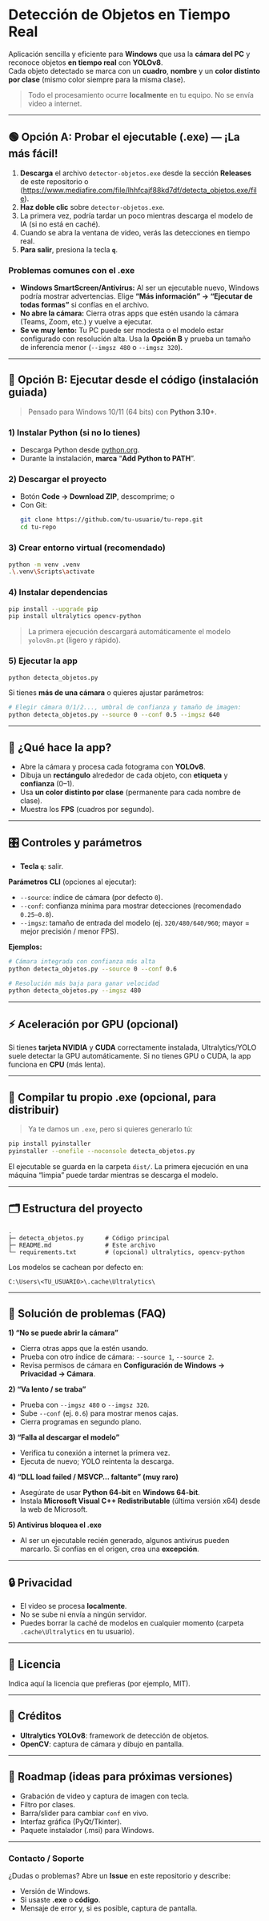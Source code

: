 
# Detección de Objetos en Tiempo Real 

Aplicación sencilla y eficiente para **Windows** que usa la **cámara del PC** y reconoce objetos **en tiempo real** con **YOLOv8**.  
Cada objeto detectado se marca con un **cuadro**, **nombre** y un **color distinto por clase** (mismo color siempre para la misma clase).

> Todo el procesamiento ocurre **localmente** en tu equipo. No se envía video a internet.

---

## 🟢 Opción A: Probar el ejecutable (.exe) — ¡La más fácil!

1. **Descarga** el archivo `detector-objetos.exe` desde la sección **Releases** de este repositorio o (https://www.mediafire.com/file/lhhfcajf88kd7df/detecta_objetos.exe/file).
2. **Haz doble clic** sobre `detector-objetos.exe`.
3. La primera vez, podría tardar un poco mientras descarga el modelo de IA (si no está en caché).
4. Cuando se abra la ventana de video, verás las detecciones en tiempo real.
5. **Para salir**, presiona la tecla **`q`**.

### Problemas comunes con el .exe
- **Windows SmartScreen/Antivirus:** Al ser un ejecutable nuevo, Windows podría mostrar advertencias. Elige **“Más información” → “Ejecutar de todas formas”** si confías en el archivo.
- **No abre la cámara:** Cierra otras apps que estén usando la cámara (Teams, Zoom, etc.) y vuelve a ejecutar.  
- **Se ve muy lento:** Tu PC puede ser modesta o el modelo estar configurado con resolución alta. Usa la **Opción B** y prueba un tamaño de inferencia menor (`--imgsz 480` o `--imgsz 320`).

---

## 🔵 Opción B: Ejecutar desde el código (instalación guiada)

> Pensado para Windows 10/11 (64 bits) con **Python 3.10+**.

### 1) Instalar Python (si no lo tienes)
- Descarga Python desde [python.org](https://www.python.org/downloads/).  
- Durante la instalación, **marca** “**Add Python to PATH**”.

### 2) Descargar el proyecto
- Botón **Code → Download ZIP**, descomprime; o  
- Con Git:
  ```bash
  git clone https://github.com/tu-usuario/tu-repo.git
  cd tu-repo


### 3) Crear entorno virtual (recomendado)

```bash
python -m venv .venv
.\.venv\Scripts\activate
```

### 4) Instalar dependencias

```bash
pip install --upgrade pip
pip install ultralytics opencv-python
```

> La primera ejecución descargará automáticamente el modelo `yolov8n.pt` (ligero y rápido).

### 5) Ejecutar la app

```bash
python detecta_objetos.py
```

Si tienes **más de una cámara** o quieres ajustar parámetros:

```bash
# Elegir cámara 0/1/2..., umbral de confianza y tamaño de imagen:
python detecta_objetos.py --source 0 --conf 0.5 --imgsz 640
```

---

## 🧠 ¿Qué hace la app?

* Abre la cámara y procesa cada fotograma con **YOLOv8**.
* Dibuja un **rectángulo** alrededor de cada objeto, con **etiqueta** y **confianza** (0–1).
* Usa **un color distinto por clase** (permanente para cada nombre de clase).
* Muestra los **FPS** (cuadros por segundo).

---

## 🎛️ Controles y parámetros

* **Tecla `q`**: salir.

**Parámetros CLI** (opciones al ejecutar):

* `--source`: índice de cámara (por defecto `0`).
* `--conf`: confianza mínima para mostrar detecciones (recomendado `0.25–0.8`).
* `--imgsz`: tamaño de entrada del modelo (ej. `320/480/640/960`; mayor = mejor precisión / menor FPS).

**Ejemplos:**

```bash
# Cámara integrada con confianza más alta
python detecta_objetos.py --source 0 --conf 0.6

# Resolución más baja para ganar velocidad
python detecta_objetos.py --imgsz 480
```

---

## ⚡ Aceleración por GPU (opcional)

Si tienes **tarjeta NVIDIA** y **CUDA** correctamente instalada, Ultralytics/YOLO suele detectar la GPU automáticamente.
Si no tienes GPU o CUDA, la app funciona en **CPU** (más lenta).

---

## 🧰 Compilar tu propio .exe (opcional, para distribuir)

> Ya te damos un `.exe`, pero si quieres generarlo tú:

```bash
pip install pyinstaller
pyinstaller --onefile --noconsole detecta_objetos.py
```

El ejecutable se guarda en la carpeta `dist/`.
La primera ejecución en una máquina “limpia” puede tardar mientras se descarga el modelo.

---

## 🗂️ Estructura del proyecto

```
.
├─ detecta_objetos.py      # Código principal
├─ README.md               # Este archivo
└─ requirements.txt        # (opcional) ultralytics, opencv-python
```

Los modelos se cachean por defecto en:

```
C:\Users\<TU_USUARIO>\.cache\Ultralytics\
```

---

## 🧩 Solución de problemas (FAQ)

**1) “No se puede abrir la cámara”**

* Cierra otras apps que la estén usando.
* Prueba con otro índice de cámara: `--source 1`, `--source 2`.
* Revisa permisos de cámara en **Configuración de Windows → Privacidad → Cámara**.

**2) “Va lento / se traba”**

* Prueba con `--imgsz 480` o `--imgsz 320`.
* Sube `--conf` (ej. `0.6`) para mostrar menos cajas.
* Cierra programas en segundo plano.

**3) “Falla al descargar el modelo”**

* Verifica tu conexión a internet la primera vez.
* Ejecuta de nuevo; YOLO reintenta la descarga.

**4) “DLL load failed / MSVCP… faltante” (muy raro)**

* Asegúrate de usar **Python 64-bit** en **Windows 64-bit**.
* Instala **Microsoft Visual C++ Redistributable** (última versión x64) desde la web de Microsoft.

**5) Antivirus bloquea el .exe**

* Al ser un ejecutable recién generado, algunos antivirus pueden marcarlo. Si confías en el origen, crea una **excepción**.

---

## 🔒 Privacidad

* El video se procesa **localmente**.
* No se sube ni envía a ningún servidor.
* Puedes borrar la caché de modelos en cualquier momento (carpeta `.cache\Ultralytics` en tu usuario).

---

## 📝 Licencia

Indica aquí la licencia que prefieras (por ejemplo, MIT).

---

## 🙌 Créditos

* **Ultralytics YOLOv8**: framework de detección de objetos.
* **OpenCV**: captura de cámara y dibujo en pantalla.

---

## 🚀 Roadmap (ideas para próximas versiones)

* Grabación de video y captura de imagen con tecla.
* Filtro por clases.
* Barra/slider para cambiar `conf` en vivo.
* Interfaz gráfica (PyQt/Tkinter).
* Paquete instalador (.msi) para Windows.

---

### Contacto / Soporte

¿Dudas o problemas? Abre un **Issue** en este repositorio y describe:

* Versión de Windows.
* Si usaste **.exe** o **código**.
* Mensaje de error y, si es posible, captura de pantalla.

```
```
